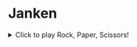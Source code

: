 # Janken

<details>
  <summary>Click to play Rock, Paper, Scissors!</summary>
  <div style="text-align: center; font-family: Arial, sans-serif;">
    <h1>Rock, Paper, Scissors Game</h1>
    <p>Choose Rock, Paper, or Scissors:</p>
    <button onclick="play('rock')">Rock</button>
    <button onclick="play('paper')">Paper</button>
    <button onclick="play('scissors')">Scissors</button>
    <div id="result" style="margin-top: 20px; font-size: 1.2em;"></div>
  </div>

  <script>
    function play(playerChoice) {
      const choices = ['rock', 'paper', 'scissors'];
      const computerChoice = choices[Math.floor(Math.random() * choices.length)];
      let result = '';

      if (playerChoice === computerChoice) {
        result = 'It\'s a tie!';
      } else if (
        (playerChoice === 'rock' && computerChoice === 'scissors') ||
        (playerChoice === 'paper' && computerChoice === 'rock') ||
        (playerChoice === 'scissors' && computerChoice === 'paper')
      ) {
        result = 'You win!';
      } else {
        result = 'You lose!';
      }

      document.getElementById('result').innerHTML = `
        You chose <strong>${playerChoice}</strong>.<br>
        The computer chose <strong>${computerChoice}</strong>.<br>
        <strong>${result}</strong>
      `;
    }
  </script>
</details>

